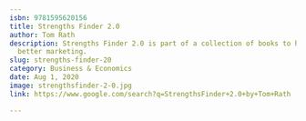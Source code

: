 ```yaml
---
isbn: 9781595620156
title: Strengths Finder 2.0
author: Tom Rath
description: Strengths Finder 2.0 is part of a collection of books to help you do
  better marketing.
slug: strengths-finder-20
category: Business & Economics
date: Aug 1, 2020
image: strengthsfinder-2-0.jpg
link: https://www.google.com/search?q=StrengthsFinder+2.0+by+Tom+Rath

---
```

